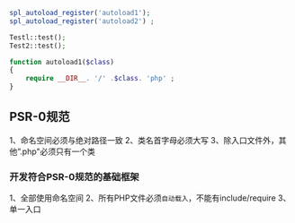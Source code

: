 


```php
spl_autoload_register('autoload1');
spl_autoload_register('autoload2') ;

Testl::test();
Test2::test();

function autoload1($class)
{
	require __DIR__. '/' .$class. 'php' ;
}
```

## PSR-0规范

1、命名空间必须与绝对路径一致
2、类名首字母必须大写
3、除入口文件外，其他”.php"必须只有一个类



### 开发符合PSR-0规范的基础框架

1、全部使用命名空间
2、所有PHP文件必须`自动载入`，不能有include/require
3、单一入口